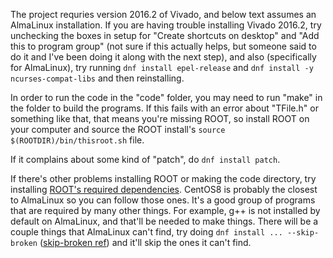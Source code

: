 The project requries version 2016.2 of Vivado, and below text assumes an AlmaLinux installation. If you are having trouble installing Vivado 2016.2, try unchecking the boxes in setup for "Create shortcuts on desktop" and "Add this to program group" (not sure if this actually helps, but someone said to do it and I've been doing it along with the next step), and also (specifically for AlmaLinux), try running `dnf install epel-release` and `dnf install -y ncurses-compat-libs` and then reinstalling.

In order to run the code in the "code" folder, you may need to run "make" in the folder to build the programs. If this fails with an error about "TFile.h" or something like that, that means you're missing ROOT, so install ROOT on your computer and source the ROOT install's `source $(ROOTDIR)/bin/thisroot.sh` file.

If it complains about some kind of "patch", do `dnf install patch`.

If there's other problems installing ROOT or making the code directory, try installing [ROOT's required dependencies](https://root.cern/install/dependencies/#fedora-scientific-linux-and-centos). CentOS8 is probably the closest to AlmaLinux so you can follow those ones. It's a good group of programs that are required by many other things. For example, g++ is not installed by default on AlmaLinux, and that'll be needed to make things. There will be a couple things that AlmaLinux can't find, try doing `dnf install ... --skip-broken` ([skip-broken ref](https://dnf.readthedocs.io/en/latest/command_ref.html#skip-broken-option-label)) and it'll skip the ones it can't find. 
